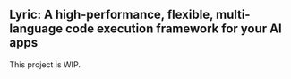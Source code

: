 ## Lyric: A high-performance, flexible, multi-language code execution framework for your AI apps

This project is WIP.